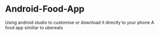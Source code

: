# Android-Food-App
Using android studio to customise or download it directly to your phone
A food app similiar to ubereats